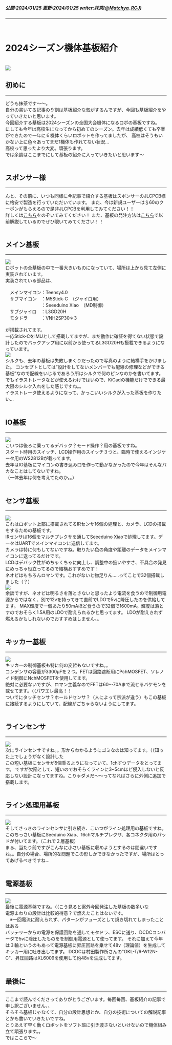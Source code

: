 ##### 公開:2024/01/25 更新:2024/01/25 writer:抹茶([@Matchya_RCJ](https://twitter.com/Matchya_RCJ))
---
<br>

# 2024シーズン機体基板紹介

<br>
<img src="サムネ.png" class="postpic"> 
<br>

## 初めに
---
どうも抹茶です～～。<br>
自分の書いてる記事の９割は基板紹介な気がするんですが、今回も基板紹介をやっていきたいと思います。<br>
今回紹介する基板は2024シーズンの全国大会機体になるロボの基板ですね。<br>
にしても今年は高校生になってから初めてのシーズン。去年は成績低くても卒業ができたので一年に６機体くらいロボットを作ってましたが、
高校はそうもいかない上に色々あってまだ1機体も作れてない状況...　<br>
高校って思ったより大変。頑張ります。<br>
では余談はここまでにして基板の紹介に入っていきたいと思います〜
<br>
<br>

## スポンサー様
---
んと、その前に、いつも同様に今記事で紹介する基板はスポンサーのJLCPCB様に格安で製造を行っていただいています。
また、今は新規ユーザーは＄60のクーポンがもらえるので是非JLCPCBを利用してみてください！！<br>
詳しくは[こちら](https://jlcpcb.com/JPV?from=VGPJP&gad_source=1&gclid=Cj0KCQiAh8OtBhCQARIsAIkWb6-Nsn19GPWQXA-fvZVW8wMP9Eka_3Mpn_2V5Xhsw0oPhY9CmHIowX4aAkU3EALw_wcB)をのぞいてみてください！
また、基板の発注方法は[こちら](https://munako-artemis.github.io/blog/20221230/index.html)で以前解説しているのでぜひ覗いてみてください！！
<br>
<br>

## メイン基板
---
<img src="1.JPG" class="postpic"> 
<br>
ロボットの全基板の中で一番大きいものになっていて、場所は上から見て左側に実装されています。<br>
実装されている部品は、<br>
<br>
　メインマイコン：Teensy4.0<br>
　サブマイコン　：M5Stick-C　（ジャイロ用）<br>
　　　　　　　　：Seeeduino Xiao　（MD制御）<br>
　サブジャイロ　：L3GD20H<br>
　モタドラ　　　：VNH2SP30＊3<br>
<br>
が搭載されてます。<br>
一応Stick-CをIMUとして搭載してますが、まだ動作に確証を得てない状態で設計したのでバックアップ用に以前から使ってるL3GD20Hも搭載できるようになっています。
<br>
<img src="2.JPG" class="postpic"> 
<br>
シルクも、去年の基板は失敗しまくりだったので写真のように結構手をかけました。
コンセプトとしては”設計をしてないメンバーでも配線の修理などができる基板”なので配線をいじるであろう所はシルクで何のピンなのかを書いてます。<br>
でもイラストレータなどが使えるわけではいので、KiCadの機能だけでできる最大限のシルク入れをした感じですね。。<br>
イラストレータ使えるようになって、かっこいいシルクが入った基板を作りたい...
<br>
<br>

## IO基板
---
<img src="3.JPG" class="postpic"> 
<br>
こいつは後ろに乗ってるデバック？モード操作？用の基板ですね。<br>
スタート時用のスイッチ、LCD操作用のスイッチ３つと、臨時で使えるインジケータ用のWS2812Bが載ってます。<br>
去年はIO基板にマイコンの書き込み口を作って動かなかったので今年はそんなバカなことはしてないですね。<br>
（一体去年は何を考えてたのか。。）
<br>
<br>

## センサ基板
---
<img src="4.JPG" class="postpic"> 
<br>
これはロボット上部に搭載されてるIRセンサ16個の処理と、カメラ、LCDの搭載をするための基板です。<br>
IRセンサは16個をマルチプレクサを通してSeeeduino Xiaoで処理してます。データはUARTでメインマイコンに送信してます。<br>
カメラは特に何もしてないですね。取りたい色の角度や距離のデータをメインマイコンに送ってるだけです。<br>
LCDはデバック性がめちゃくちゃに向上し、調整中の扱いやすさ、不具合の発見にめっちゃ役立ってるので結構おすすめです！<br>
ネオピはもちろんロマンです。これがないと物足りん.....ってことで32個搭載しました（？）
<br>
<img src="5.png" class="postpic"> 
<br>
余談ですが、ネオピは明るさを落とさないと思ったより電流を食うので制御用電源からではなく、別で12vを持ってきて直前でLDOで5vに降圧したのを供給してます。
MAX輝度で一個あたり50mAほど食うので32個で1600mA。輝度は落とすのでおそらく1.5A用のLDOで耐えられるかと思ってます。
LDOが耐えきれず燃えるかもしれないのでおすすめはしません。。
<br>
<br>

## キッカー基板
---
<img src="6.JPG" class="postpic"> 
<br>
キッカーの制御基板も特に何の変哲もないですね。。<br>
コンデンサの容量が3300μFを２つ。FETは回路遮断用にPchMOSFET、ソレノイド制御にNchMOSFETを使用してます。<br>
絶対に必要ないですが、ロマン主義なのでFETは60〜70Aまで流せるバケモンを載せてます。（（パワエレ最高！！<br>
ついでにタッチセンサ？ホールドセンサ？（人によって宗派が違う）もこの基板に接続するようにしていて、配線がごちゃらないようにしてます。
<br>
<br>

## ラインセンサ
---
<img src="7.JPG" class="postpic"> 
<br>
次にラインセンサですね。。形からわかるようにゴミなのは知ってます。（（知った上でしょうがなく設計した<br>
この短い基板にセンサが5個乗るようになっていて、1chずつデータをとってます。
ですが欠陥として、短いのでおそらくラインに3~5cmほど侵入しないと反応しない設計になってますね。こりゃダメだ〜〜ってなればさらに外側に追加で搭載します。
<br>
<br>

## ライン処理用基板
---
<img src="8.JPG" class="postpic"> 
<br>
そしてさっきのラインセンサに引き続き、こいつがライン処理用の基板ですね。<br>
このちっさい基板にSeeduino Xiao、16chマルチプレクサ、各コネクタ用のパッドが付いてます。（これで２層基板）<br>
まぁ、当たり前ですがこんなに小さい基板に収めようとするのは間違いですね。。自分の場合、場所的な問題でこの形しかできなかったですが、場所はとってあげるべきですね...
<br>
<br>

## 電源基板
---
<img src="9.JPG" class="postpic"> 
<br>
最後に電源基盤ですね。（（こう見ると案外今回発注した基板の数多いな<br>
電源まわりの設計は比較的得意？で燃えたことはないです。<br>
　※一回電流に耐えられず、パターンがフューズとして焼き切れてしまったことはある<br>
バッテリーからの電源を保護回路を通してモタドラ、ESCに送り、DCDCコンバータで5vに降圧したものをを制御用電源として使ってます。
それに加えて今年は３輪というのもあって電源基板に昇圧回路を乗せて48v（理論値）を生成してキッカー用に吐き出してます。
DCDCは村田製作所さんの"OKL-T/6-W12N-C"、昇圧回路はXL6009を使用して約48vを生成してます。
<br>
<br>

## 最後に
---
ここまで読んでくださってありがとうございます。毎回毎回、基板紹介の記事で申し訳ございません、、<br>
そろそろ基板じゃなくて、自分の設計思想とか、自分の技術についての解説記事とかも書いていきたいですね。<br>
とりあえず早く動くロボットをソフト班に引き渡さないといけないので機体組み立て頑張ります。。<br>
ではここらで～<br>